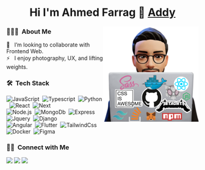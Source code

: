 ## <h1 align="center"> Hi I'm Ahmed Farrag 👋 [Addy][website]  </h1>

<img align="right" src="behindComputer.png" width = 250px/>

### 👨🏻‍💻 &nbsp;About Me
<!--🔭 &nbsp; Software Developer (Full Stack) @NgaMedia, in Cairo.\
🌱 &nbsp; I’m  learning Blockchain Development.\
👯 &nbsp; I’m looking to collaborate with Fullstack Web.\
⚡ &nbsp; I enjoy photography, UX, and lifting weights.
-->

👯 &nbsp; I’m looking to collaborate with Frontend Web.\
⚡ &nbsp; I enjoy photography, UX, and lifting weights.


### 🛠 &nbsp;Tech Stack

![JavaScript](https://img.shields.io/badge/-JavaScript-05122A?style=flat&logo=Javascript)&nbsp;
![Typescript](https://img.shields.io/badge/-TypeScript-05122A?style=flat&logo=Typescript&logoColor=2370BE)&nbsp;
![Python](https://img.shields.io/badge/-Python-05122A?style=flat&logo=Python&logoColor=yellow)&nbsp;
![React](https://img.shields.io/badge/-React-05122A?style=flat&logo=React)&nbsp;
![Next](https://img.shields.io/badge/-Next-05122A?style=flat&logo=Next.js)\
![Node.js](https://img.shields.io/badge/-Node.js-05122A?style=flat&logo=Node.js)&nbsp;
![MongoDb](https://img.shields.io/badge/-MongoDb-05122A?style=flat&logo=MongoDb)&nbsp;
![Express](https://img.shields.io/badge/-Express-05122A?style=flat&logo=Express)&nbsp;
![Jquery](https://img.shields.io/badge/-Jquery-05122A?style=flat&logo=Jquery)&nbsp;
![Django](https://img.shields.io/badge/-Django-05122A?style=flat&logo=Django&logoColor=196F3D)\
![Angular](https://img.shields.io/badge/-Angular-05122A?style=flat&logo=Angular&logoColor=C0392B)&nbsp;
![Flutter](https://img.shields.io/badge/-Flutter-05122A?style=flat&logo=Flutter&logoColor=2E86C1)&nbsp;
![TailwindCss](https://img.shields.io/badge/-TailwindCss-05122A?style=flat&logo=TailwindCss)&nbsp;
![Docker](https://img.shields.io/badge/-Docker-05122A?style=flat&logo=Docker)&nbsp;
![Figma](https://img.shields.io/badge/-Figma-05122A?style=flat&logo=Figma)

### 🤝🏻 &nbsp;Connect with Me

<p align="center">

<a href="https://www.linkedin.com/in/ahmed-farrag-110a36202/"><img src="https://img.shields.io/badge/-ahmed%20farrag-0077B5?style=flat&logo=Linkedin&logoColor=white"/></a>
<a href="mailto:ahmedfaarrag@gmail.com"><img src="https://img.shields.io/badge/-ahmedfaarrag@gmail.com-D14836?style=flat&logo=Gmail&logoColor=white"/></a>
<a href="https://www.instagram.com/code_addy/"><img src="https://img.shields.io/badge/-@code_addy-E4405F?style=flat&logo=Instagram&logoColor=white"/></a>


[website]: https://ahmedfarrag.online
<!-- 
### 📊 &nbsp;Github Stats

<p align="center"><img src="https://github-readme-streak-stats.herokuapp.com/?user=ahmed-farrag&theme=tokyonight_duo" alt="ahmed-farrag" /></p>
  <br/>
  <p align="center">
    <a href="https://github.com/anuraghazra/github-readme-stats">
	    <img alt="ahmed-farrag's Github Stats" src="https://github-readme-stats.vercel.app/api?username=ahmed-farrag&show_icons=true&count_private=true&locale=en&theme=tokyonight&layout=compact" height="230px"/></a>
	  <img src="https://github-readme-stats.vercel.app/api/top-langs?username=ahmed-farrag&langs_count=10&show_icons=true&locale=en&theme=tokyonight" alt="ahmed-farrag" height="230px"/>
	  -->
<br/>




